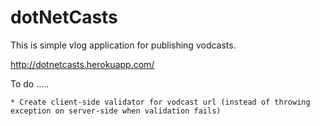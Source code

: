 # dotNetCasts

This is simple vlog application for publishing vodcasts.

http://dotnetcasts.herokuapp.com/

To do
.....
	
	* Create client-side validator for vodcast url (instead of throwing exception on server-side when validation fails)
